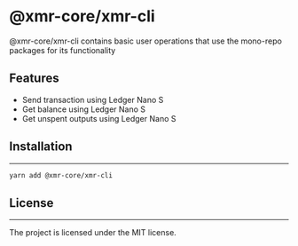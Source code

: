 # @xmr-core/xmr-cli

@xmr-core/xmr-cli contains basic user operations that use the mono-repo packages for its functionality

## Features

-   Send transaction using Ledger Nano S
-   Get balance using Ledger Nano S
-   Get unspent outputs using Ledger Nano S

## Installation

---

```sh
yarn add @xmr-core/xmr-cli
```

## License

---

The project is licensed under the MIT license.
